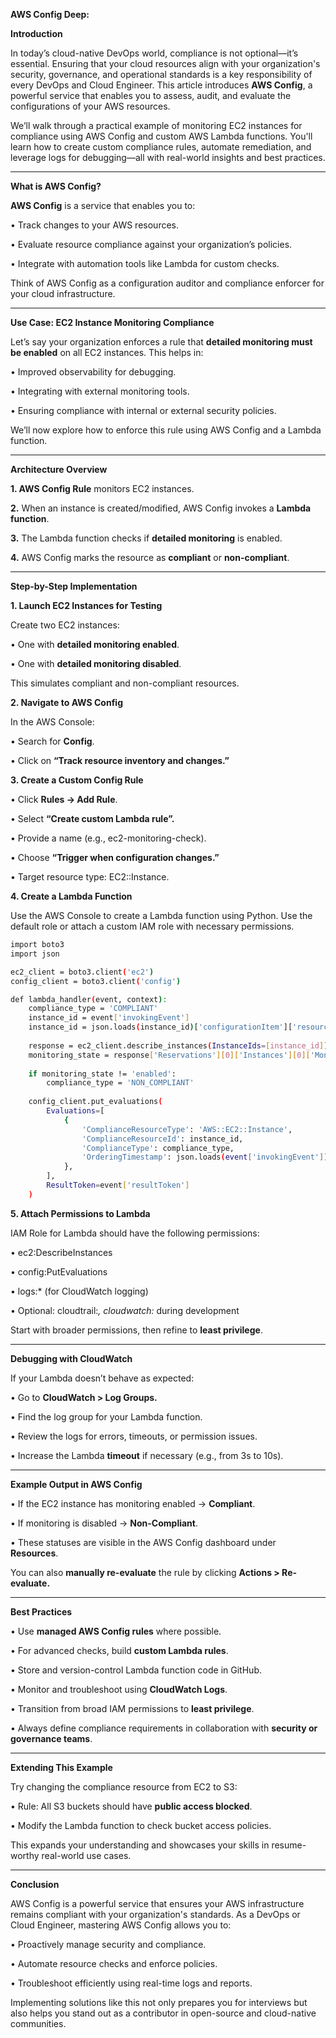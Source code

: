 **AWS Config Deep:**

**Introduction**

In today’s cloud-native DevOps world, compliance is not optional—it’s essential. Ensuring that your cloud resources align with your organization's security, governance, and operational standards is a key responsibility of every DevOps and Cloud Engineer. This article introduces **AWS Config**, a powerful service that enables you to assess, audit, and evaluate the configurations of your AWS resources.

We’ll walk through a practical example of monitoring EC2 instances for compliance using AWS Config and custom AWS Lambda functions. You'll learn how to create custom compliance rules, automate remediation, and leverage logs for debugging—all with real-world insights and best practices.
________________________________________
**What is AWS Config?**

**AWS Config** is a service that enables you to:

•	Track changes to your AWS resources.

•	Evaluate resource compliance against your organization’s policies.

•	Integrate with automation tools like Lambda for custom checks.

Think of AWS Config as a configuration auditor and compliance enforcer for your cloud infrastructure.
________________________________________
**Use Case: EC2 Instance Monitoring Compliance**

Let’s say your organization enforces a rule that **detailed monitoring must be enabled** on all EC2 instances. This helps in:

•	Improved observability for debugging.

•	Integrating with external monitoring tools.

•	Ensuring compliance with internal or external security policies.

We’ll now explore how to enforce this rule using AWS Config and a Lambda function.
________________________________________
**Architecture Overview**

**1.	AWS Config Rule** monitors EC2 instances.

**2.**	When an instance is created/modified, AWS Config invokes a **Lambda function**.

**3.**	The Lambda function checks if **detailed monitoring** is enabled.

**4.**	AWS Config marks the resource as **compliant** or **non-compliant**.
________________________________________
**Step-by-Step Implementation**

**1. Launch EC2 Instances for Testing**

Create two EC2 instances:

•	One with **detailed monitoring enabled**.

•	One with **detailed monitoring disabled**.

This simulates compliant and non-compliant resources.

**2. Navigate to AWS Config**

In the AWS Console:

•	Search for **Config**.

•	Click on **“Track resource inventory and changes.”**

**3. Create a Custom Config Rule**

•	Click **Rules → Add Rule**.

•	Select **“Create custom Lambda rule”.**

•	Provide a name (e.g., ec2-monitoring-check).

•	Choose **“Trigger when configuration changes.”**

•	Target resource type: EC2::Instance.

**4. Create a Lambda Function**

Use the AWS Console to create a Lambda function using Python. Use the default role or attach a custom IAM role with necessary permissions.

```sh
import boto3
import json

ec2_client = boto3.client('ec2')
config_client = boto3.client('config')

def lambda_handler(event, context):
    compliance_type = 'COMPLIANT'
    instance_id = event['invokingEvent']
    instance_id = json.loads(instance_id)['configurationItem']['resourceId']
    
    response = ec2_client.describe_instances(InstanceIds=[instance_id])
    monitoring_state = response['Reservations'][0]['Instances'][0]['Monitoring']['State']
    
    if monitoring_state != 'enabled':
        compliance_type = 'NON_COMPLIANT'
    
    config_client.put_evaluations(
        Evaluations=[
            {
                'ComplianceResourceType': 'AWS::EC2::Instance',
                'ComplianceResourceId': instance_id,
                'ComplianceType': compliance_type,
                'OrderingTimestamp': json.loads(event['invokingEvent'])['configurationItem']['configurationItemCaptureTime']
            },
        ],
        ResultToken=event['resultToken']
    )
```

**5. Attach Permissions to Lambda**

IAM Role for Lambda should have the following permissions:

•	ec2:DescribeInstances

•	config:PutEvaluations

•	logs:* (for CloudWatch logging)

•	Optional: cloudtrail:*, cloudwatch:* during development

Start with broader permissions, then refine to **least privilege**.
________________________________________
**Debugging with CloudWatch**

If your Lambda doesn’t behave as expected:

•	Go to **CloudWatch > Log Groups.**

•	Find the log group for your Lambda function.

•	Review the logs for errors, timeouts, or permission issues.

•	Increase the Lambda **timeout** if necessary (e.g., from 3s to 10s).
________________________________________
**Example Output in AWS Config**

•	If the EC2 instance has monitoring enabled → **Compliant**.

•	If monitoring is disabled → **Non-Compliant**.

•	These statuses are visible in the AWS Config dashboard under **Resources**.

You can also **manually re-evaluate** the rule by clicking **Actions > Re-evaluate.**
________________________________________
**Best Practices**

•	Use **managed AWS Config rules** where possible.

•	For advanced checks, build **custom Lambda rules**.

•	Store and version-control Lambda function code in GitHub.

•	Monitor and troubleshoot using **CloudWatch Logs**.

•	Transition from broad IAM permissions to **least privilege**.

•	Always define compliance requirements in collaboration with **security or governance teams**.
________________________________________
**Extending This Example**

Try changing the compliance resource from EC2 to S3:

•	Rule: All S3 buckets should have **public access blocked**.

•	Modify the Lambda function to check bucket access policies.

This expands your understanding and showcases your skills in resume-worthy real-world use cases.
________________________________________
**Conclusion**

AWS Config is a powerful service that ensures your AWS infrastructure remains compliant with your organization's standards. As a DevOps or Cloud Engineer, mastering AWS Config allows you to:

•	Proactively manage security and compliance.

•	Automate resource checks and enforce policies.

•	Troubleshoot efficiently using real-time logs and reports.

Implementing solutions like this not only prepares you for interviews but also helps you stand out as a contributor in open-source and cloud-native communities.
